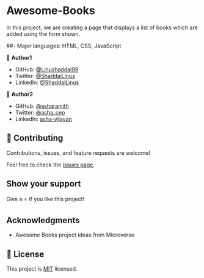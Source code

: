 # Awesome-Books
In this project, we are creating a page that displays a list of books which are added using the form shown.

##- Major languages: HTML, CSS, JavaScript

👤 **Author1**

- GitHub: [@Linushaddai99](https://github.com/Linushaddai99)
- Twitter: [@ShaddaiLinus](https://twitter.com/ShaddaiLinus)
- LinkedIn: [@ShaddaiLinus](https://www.linkedin.com/in/linusshaddai/)

👤 **Author2**

- GitHub: [@asharanjith](https://github.com/asharanjith)
- Twitter: [@asha_cep](https://twitter.com/asha_cep)
- LinkedIn: [asha-vijayan](https://www.linkedin.com/in/asha-vijayan-67179a18)

## 🤝 Contributing

Contributions, issues, and feature requests are welcome!

Feel free to check the [issues page](../../issues/).

## Show your support

Give a ⭐️ if you like this project!

## Acknowledgments

- Awesome Books project ideas from Microverse 

## 📝 License

This project is [MIT](./LICENSE) licensed.